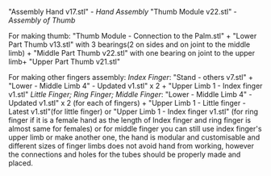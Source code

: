 "Assembly Hand v17.stl" - *Hand Assembly*
"Thumb Module v22.stl" - *Assembly of Thumb*

For making thumb:
"Thumb Module - Connection to the Palm.stl" + "Lower Part Thumb v13.stl" with 3 bearings(2 on sides and on joint to the middle limb) + "Middle Part Thumb v22.stl" with one bearing on joint to the upper limb+ "Upper Part Thumb v21.stl"

For making other fingers assembly:
*Index Finger*:
"Stand - others v7.stl" + "Lower - Middle Limb 4" - Updated v1.stl" x 2 + "Upper Limb 1 - Index finger v1.stl"
*Little Finger; Ring Finger; Middle Finger*:
"Lower - Middle Limb 4" - Updated v1.stl" x 2 (for each of fingers) + "Upper Limb 1 - Little finger - Latest v1.stl"(for little finger) or "Upper Limb 1 - Index finger v1.stl" (for ring finger if it is a female hand as the length of Index finger and ring finger is almost same for females) or for middle finger you can still use index finger's upper limb or make another one, the hand is modular and customisable and different sizes of finger limbs does not avoid hand from working, however the connections and holes for the tubes should be properly made and placed.


